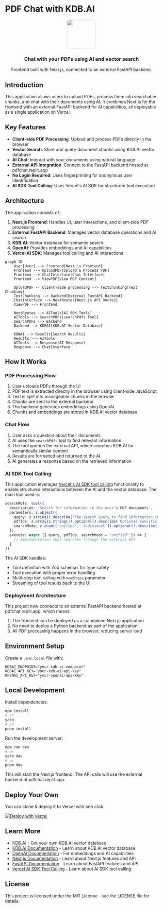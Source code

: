 # PDF Chat with KDB.AI

<p align="center">
  <img src="https://images.squarespace-cdn.com/content/v1/647d8c96bffcb2144748f3fb/1705538561045-CHWGG2BXH9B2DTTD6FH6/KDB-AI_GlyphLoop_cover.gif" height="96" style="border-radius: 8px;">
  <h3 align="center">Chat with your PDFs using AI and vector search</h3>
</p>

<p align="center">Frontend built with Next.js, connected to an external FastAPI backend.</p>

## Introduction

This application allows users to upload PDFs, process them into searchable chunks, and chat with their documents using AI. It combines Next.js for the frontend with an external FastAPI backend for AI capabilities, all deployable as a single application on Vercel.

## Key Features

- **Client-side PDF Processing**: Upload and process PDFs directly in the browser
- **Vector Search**: Store and query document chunks using KDB.AI vector database
- **AI Chat**: Interact with your documents using natural language
- **External API Integration**: Connect to the FastAPI backend hosted at pdfchat.replit.app
- **No Login Required**: Uses fingerprinting for anonymous user identification
- **AI SDK Tool Calling**: Uses Vercel's AI SDK for structured tool execution

## Architecture

The application consists of:

1. **Next.js Frontend**: Handles UI, user interactions, and client-side PDF processing
2. **External FastAPI Backend**: Manages vector database operations and AI search
3. **KDB.AI**: Vector database for semantic search
4. **OpenAI**: Provides embeddings and AI capabilities
5. **Vercel AI SDK**: Manages tool calling and AI interactions

```mermaid
graph TD
    User[User] --> Frontend[Next.js Frontend]
    Frontend --> UploadPDF[Upload & Process PDF]
    Frontend --> ChatInterface[Chat Interface]
    Frontend --> ViewPDF[View PDF Content]
    
    UploadPDF -- Client-side processing --> TextChunking[Text Chunking]
    TextChunking --> Backend[External FastAPI Backend]
    ChatInterface --> NextRoutes[Next.js API Routes]
    ViewPDF --> Frontend
    
    NextRoutes --> AITools[AI SDK Tools]
    AITools --> SearchPDFs[searchPdfs Tool]
    SearchPDFs --> Backend
    Backend --> KDBAI[KDB.AI Vector Database]
    
    KDBAI --> Results[Search Results]
    Results --> AITools
    AITools --> Response[AI Response]
    Response --> ChatInterface
```

## How It Works

### PDF Processing Flow

1. User uploads PDFs through the UI
2. PDF text is extracted directly in the browser using client-side JavaScript
3. Text is split into manageable chunks in the browser
4. Chunks are sent to the external backend
5. The backend generates embeddings using OpenAI
6. Chunks and embeddings are stored in KDB.AI vector database

### Chat Flow

1. User asks a question about their documents
2. AI uses the `searchPdfs` tool to find relevant information
3. The tool queries the external API, which searches KDB.AI for semantically similar content
4. Results are formatted and returned to the AI
5. AI generates a response based on the retrieved information

### AI SDK Tool Calling

This application leverages [Vercel's AI SDK tool calling](https://sdk.vercel.ai/docs/ai-sdk-core/tools-and-tool-calling) functionality to enable structured interactions between the AI and the vector database. The main tool used is:

```typescript
searchPdfs: tool({
  description: 'Search for information in the user's PDF documents',
  parameters: z.object({
    query: z.string().describe('The search query to find information in PDFs'),
    pdfIds: z.array(z.string()).optional().describe('Optional specific PDF IDs to search within'),
    searchMode: z.enum(['unified', 'individual']).optional().describe('Search mode')
  }),
  execute: async ({ query, pdfIds, searchMode = "unified" }) => {
    // Implementation that searches through the external API
  }
})
```

The AI SDK handles:
- Tool definition with Zod schemas for type safety
- Tool execution with proper error handling
- Multi-step tool calling with `maxSteps` parameter
- Streaming of tool results back to the UI

### Deployment Architecture

This project now connects to an external FastAPI backend hosted at pdfchat.replit.app, which means:
1. The frontend can be deployed as a standalone Next.js application
2. No need to deploy a Python backend as part of the application
3. All PDF processing happens in the browser, reducing server load

## Environment Setup

Create a `.env.local` file with:

```
KDBAI_ENDPOINT="your-kdb-ai-endpoint"
KDBAI_API_KEY="your-kdb-ai-api-key"
OPENAI_API_KEY="your-openai-api-key"
```

## Local Development

Install dependencies:
```bash
npm install
# or
yarn
# or
pnpm install
```

Run the development server:
```bash
npm run dev
# or
yarn dev
# or
pnpm dev
```

This will start the Next.js frontend. The API calls will use the external backend at pdfchat.replit.app.

## Deploy Your Own

You can clone & deploy it to Vercel with one click:

[![Deploy with Vercel](https://vercel.com/button)](https://vercel.com/new/clone?repository-url=https%3A%2F%2Fgithub.com%2Fyour-username%2Fpdf-chat-kdbai)

## Learn More

- [KDB.AI](https://kdb.ai/) - Get your own KDB.AI vector database
- [KDB.AI Documentation](https://code.kx.com/kdbai/latest) - Learn about KDB.AI vector database
- [OpenAI Documentation](https://platform.openai.com/docs/) - For embeddings and AI capabilities
- [Next.js Documentation](https://nextjs.org/docs) - Learn about Next.js features and API
- [FastAPI Documentation](https://fastapi.tiangolo.com/) - Learn about FastAPI features and API
- [Vercel AI SDK Tool Calling](https://sdk.vercel.ai/docs/ai-sdk-core/tools-and-tool-calling) - Learn about AI SDK tool calling

## License

This project is licensed under the MIT License - see the LICENSE file for details.
